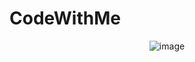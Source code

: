 # CodeWithMe

<div align = "center">
  
![image](https://github.com/Sisir2311/CodeWithMe/assets/74948767/a17f12a1-1b72-4364-bbbb-109c214e0685)
 
</div>
